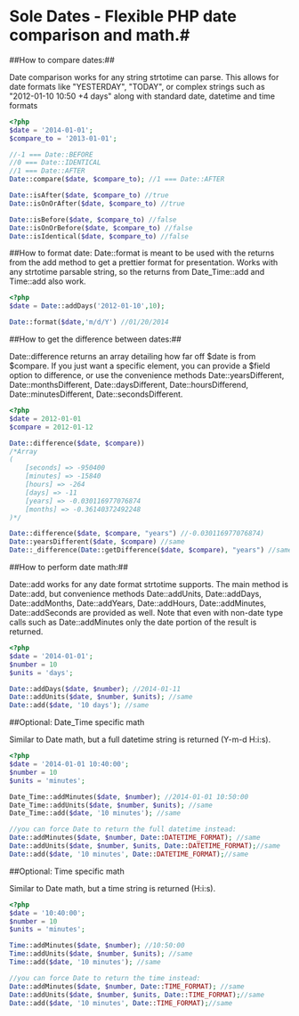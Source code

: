 # Sole Dates - Flexible PHP date comparison and math.#
##How to compare dates:##

Date comparison works for any string strtotime can parse.  This allows for date formats like "YESTERDAY", "TODAY", or complex strings such as "2012-01-10 10:50 +4 days" along with standard date, datetime and time formats

```php
<?php 
$date = '2014-01-01';
$compare_to = '2013-01-01';

//-1 === Date::BEFORE
//0 === Date::IDENTICAL
//1 === Date::AFTER
Date::compare($date, $compare_to); //1 === Date::AFTER

Date::isAfter($date, $compare_to) //true
Date::isOnOrAfter($date, $compare_to) //true

Date::isBefore($date, $compare_to) //false
Date::isOnOrBefore($date, $compare_to) //false
Date::isIdentical($date, $compare_to) //false
```

##How to format date:
Date::format is meant to be used with the returns from the add method to get a prettier format for presentation.  Works with any strtotime parsable string, so the returns from Date_Time::add and Time::add also work.

```php
<?php
$date = Date::addDays('2012-01-10',10);

Date::format($date,'m/d/Y') //01/20/2014
```

##How to get the difference between dates:##

Date::difference returns an array detailing how far off $date is from $compare.  If you just want a specific element, you can provide a $field option to difference, or use the convenience methods Date::yearsDifferent, Date::monthsDifferent, Date::daysDifferent, Date::hoursDifferend, Date::minutesDifferent, Date::secondsDifferent.

```php
<?php
$date = 2012-01-01
$compare = 2012-01-12

Date::difference($date, $compare))
/*Array
(
    [seconds] => -950400
    [minutes] => -15840
    [hours] => -264
    [days] => -11
    [years] => -0.030116977076874
    [months] => -0.36140372492248
)*/

Date::difference($date, $compare, "years") //-0.030116977076874)
Date::yearsDifferent($date, $compare) //same
Date::_difference(Date::getDifference($date, $compare), "years") //same
```

##How to perform date math:##

Date::add works for any date format strtotime supports.  The main method is Date::add, but convenience methods Date::addUnits, Date::addDays, Date::addMonths, Date::addYears, Date::addHours, Date::addMinutes, Date::addSeconds are provided as well.  Note that even with non-date type calls such as Date::addMinutes only the date portion of the result is returned.

```php
<?php
$date = '2014-01-01';
$number = 10
$units = 'days';

Date::addDays($date, $number); //2014-01-11
Date::addUnits($date, $number, $units); //same
Date::add($date, '10 days'); //same
```

##Optional: Date_Time specific math

Similar to Date math, but a full datetime string is returned (Y-m-d H:i:s).

```php
<?php
$date = '2014-01-01 10:40:00';
$number = 10
$units = 'minutes';

Date_Time::addMinutes($date, $number); //2014-01-01 10:50:00
Date_Time::addUnits($date, $number, $units); //same
Date_Time::add($date, '10 minutes'); //same

//you can force Date to return the full datetime instead:
Date::addMinutes($date, $number, Date::DATETIME_FORMAT); //same
Date::addUnits($date, $number, $units, Date::DATETIME_FORMAT);//same
Date::add($date, '10 minutes', Date::DATETIME_FORMAT);//same
```

##Optional: Time specific math

Similar to Date math, but a time string is returned (H:i:s).

```php
<?php
$date = '10:40:00';
$number = 10
$units = 'minutes';

Time::addMinutes($date, $number); //10:50:00
Time::addUnits($date, $number, $units); //same
Time::add($date, '10 minutes'); //same

//you can force Date to return the time instead:
Date::addMinutes($date, $number, Date::TIME_FORMAT); //same
Date::addUnits($date, $number, $units, Date::TIME_FORMAT);//same
Date::add($date, '10 minutes', Date::TIME_FORMAT);//same
```
